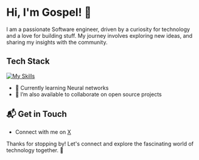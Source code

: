 # Hi, I'm Gospel! 👋

I am a passionate Software engineer, driven by a curiosity for technology and a love for building stuff. My journey involves exploring new ideas, and sharing my insights with the community.

<!--![Gospel's Stats](https://github-readme-stats.vercel.app/api?username=Gospel&theme=vue-dark&show_icons=true&hide_border=true&count_private=true)-->


## Tech Stack
[![My Skills](https://skillicons.dev/icons?i=js,html,css,ts,cpp,supabase,vscode,windows,postgres,python,nodejs,npm,pnpm,mysql,github,express,flask,git)](https://skillicons.dev)

- 🌱 Currently learning Neural networks
- 👯 I’m also available to collaborate on open source projects

## 📬 Get in Touch

- Connect with me on [X](https://https://x.com/NwaAmadi_)

Thanks for stopping by! Let's connect and explore the fascinating world of technology together. 🚀



<!--

Here are some ideas to get you started:

- 🔭 I’m currently working on ...
- 🌱 I’m currently learning ...
- 👯 I’m looking to collaborate on ...
- 🤔 I’m looking for help with ...
- 💬 Ask me about ...
- 📫 How to reach me: ...
- 😄 Pronouns: ...
- ⚡ Fun fact: ...
-->
